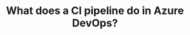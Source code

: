 ---
title: "What does a CI pipeline do in Azure DevOps?"
type: "question"
layout: "single"
answers:
    - id: answer1
      title: "It deploys applications into cloud environments"
      explain: "The Continuous Delivery (CD) pipeline deploys applications."

    - id: answer2
      title: "It runs at night and generates a nightly build from the files in the version control system"
      explain: "The 'C' in CI means the pipeline runs immediately when new files are pushed or merged into the version control system."

    - id: answer3
      title: "It builds applications continuously from the files in the version control system"
      correct: true
      
    - id: answer4
      title: "It builds cloud infratructure (CI) from infrastructure-as-code files"
      explain: "CI stands for Continuous Integration, not Cloud Infrastructure."

more: "We will cover Azure DevOps on November 25, 2024."
---